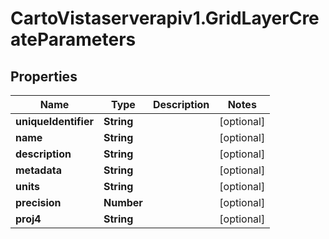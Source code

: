# CartoVistaserverapiv1.GridLayerCreateParameters

## Properties
Name | Type | Description | Notes
------------ | ------------- | ------------- | -------------
**uniqueIdentifier** | **String** |  | [optional] 
**name** | **String** |  | [optional] 
**description** | **String** |  | [optional] 
**metadata** | **String** |  | [optional] 
**units** | **String** |  | [optional] 
**precision** | **Number** |  | [optional] 
**proj4** | **String** |  | [optional] 


